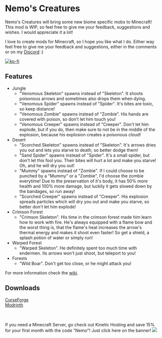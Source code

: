 # Nemo's Creatures

Nemo's Creatures will bring some new biome specific mobs to Minecraft!
This mod is WIP, so feel free to give me your feedback, suggestions and wishes.
I would appreciate it a lot!

I love to create mods for Minecraft, so I hope you like what I do.
Either way feel free to give me your feedback and suggestions, either in the comments or on my [Discord](https://discord.com/invite/yxs9dga) :)

[![ko-fi](https://ko-fi.com/img/githubbutton_sm.svg)](https://ko-fi.com/J3J5UXAPK)

## Features

- Jungle
  - "Venomous Skeleton" spawns instead of "Skeleton". It shoots poisonous arrows and sometimes also drops them when dying.
  - "Venomous Spider" spawns instead of "Spider". It's bites are toxic, so keep distance!
  - "Venomous Zombie" spawns instead of "Zombie". His hands are covered with poison, so don't let him touch you!
  - "Venomous Creeper" spawns instead of "Creeper". Don't let him explode, but if you do, then make sure to not be in the middle of the explosion, because his explosion creates a poisonous cloud!
- Desert
  - "Scorched Skeleton" spawns instead of "Skeleton". It's arrows dries you out and lets you starve to death, so better dodge them!
  - "Sand Spider" spawns instead of "Spider". It's a small spider, but don't let this fool you. Their bites will hurt a lot and make you starve! Oh, and he will dry you out!
  - "Mummy" spawns instead of "Zombie". If I could choose to be punched by a "Mummy" or a "Zombie", I'd choose the zombie everytime! Due to the preservation of it's body, it has 50% more health and 100% more damage, but luckily it gets slowed down by the bandages, so run away!
  - "Scorched Creeper" spawns instead of "Creeper". His explosion spreads particles which will dry you out and make you starve, so better don't let him explode!
- Crimson Forest
  - "Crimson Skeleton". His time in the crimson forest made him learn how to work with fire. He's always equipped with a flame bow and the worst thing is, that the flame's heat increases the arrow's thermal energy and makes it shoot even faster! So get a shield, a splash potion of water or simply run!
- Warped Forest
  - "Warped Skeleton". He definitely spent too much time with endermen. Its arrows won't just shoot, but teleport to you!
- Forests
  - "Wild Boar". Don't get too close, or he might attack you!

For more information check the [wiki](https://www.nemonotfound.com/minecraft-mods/nemos-creatures).

## Downloads
[CurseForge](https://curseforge.com/minecraft/mc-mods/nemos-creatures)<br>
[Modrinth]( https://modrinth.com/mod/nemos-creatures)

<br></br>
If you need a Minecraft Server, go check out Kinetic Hosting and save 15% for your first month with the code "Nemo"! Just click here on the banner!
[![](https://imgur.com/lguE51t.png)](https://billing.kinetichosting.net/aff.php?aff=679)